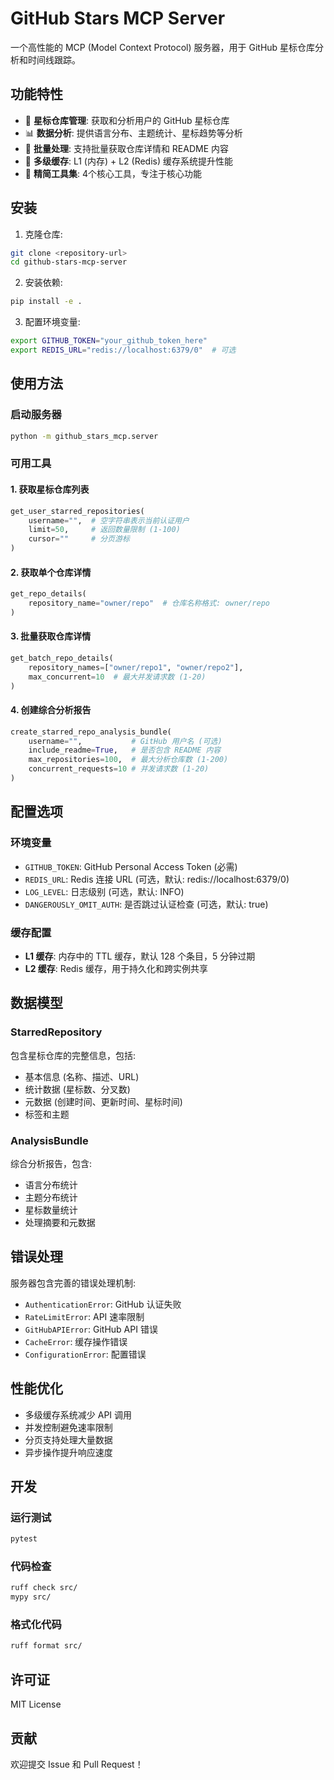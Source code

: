 # GitHub Stars MCP Server

一个高性能的 MCP (Model Context Protocol) 服务器，用于 GitHub 星标仓库分析和时间线跟踪。

## 功能特性

- 🌟 **星标仓库管理**: 获取和分析用户的 GitHub 星标仓库
- 📊 **数据分析**: 提供语言分布、主题统计、星标趋势等分析
- 🚀 **批量处理**: 支持批量获取仓库详情和 README 内容
- 💾 **多级缓存**: L1 (内存) + L2 (Redis) 缓存系统提升性能
- 🔧 **精简工具集**: 4个核心工具，专注于核心功能

## 安装

1. 克隆仓库:
```bash
git clone <repository-url>
cd github-stars-mcp-server
```

2. 安装依赖:
```bash
pip install -e .
```

3. 配置环境变量:
```bash
export GITHUB_TOKEN="your_github_token_here"
export REDIS_URL="redis://localhost:6379/0"  # 可选
```

## 使用方法

### 启动服务器

```bash
python -m github_stars_mcp.server
```

### 可用工具

#### 1. 获取星标仓库列表
```python
get_user_starred_repositories(
    username="",  # 空字符串表示当前认证用户
    limit=50,     # 返回数量限制 (1-100)
    cursor=""     # 分页游标
)
```

#### 2. 获取单个仓库详情
```python
get_repo_details(
    repository_name="owner/repo"  # 仓库名称格式: owner/repo
)
```

#### 3. 批量获取仓库详情
```python
get_batch_repo_details(
    repository_names=["owner/repo1", "owner/repo2"],
    max_concurrent=10  # 最大并发请求数 (1-20)
)
```

#### 4. 创建综合分析报告
```python
create_starred_repo_analysis_bundle(
    username="",           # GitHub 用户名 (可选)
    include_readme=True,   # 是否包含 README 内容
    max_repositories=100,  # 最大分析仓库数 (1-200)
    concurrent_requests=10 # 并发请求数 (1-20)
)
```

## 配置选项

### 环境变量

- `GITHUB_TOKEN`: GitHub Personal Access Token (必需)
- `REDIS_URL`: Redis 连接 URL (可选，默认: redis://localhost:6379/0)
- `LOG_LEVEL`: 日志级别 (可选，默认: INFO)
- `DANGEROUSLY_OMIT_AUTH`: 是否跳过认证检查 (可选，默认: true)

### 缓存配置

- **L1 缓存**: 内存中的 TTL 缓存，默认 128 个条目，5 分钟过期
- **L2 缓存**: Redis 缓存，用于持久化和跨实例共享

## 数据模型

### StarredRepository
包含星标仓库的完整信息，包括:
- 基本信息 (名称、描述、URL)
- 统计数据 (星标数、分叉数)
- 元数据 (创建时间、更新时间、星标时间)
- 标签和主题

### AnalysisBundle
综合分析报告，包含:
- 语言分布统计
- 主题分布统计
- 星标数量统计
- 处理摘要和元数据

## 错误处理

服务器包含完善的错误处理机制:
- `AuthenticationError`: GitHub 认证失败
- `RateLimitError`: API 速率限制
- `GitHubAPIError`: GitHub API 错误
- `CacheError`: 缓存操作错误
- `ConfigurationError`: 配置错误

## 性能优化

- 多级缓存系统减少 API 调用
- 并发控制避免速率限制
- 分页支持处理大量数据
- 异步操作提升响应速度

## 开发

### 运行测试
```bash
pytest
```

### 代码检查
```bash
ruff check src/
mypy src/
```

### 格式化代码
```bash
ruff format src/
```

## 许可证

MIT License

## 贡献

欢迎提交 Issue 和 Pull Request！